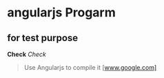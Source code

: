 # angularjs Progarm
## for test purpose
**Check**
*Check*
> Use Angularjs to compile it
[www.google.com]

